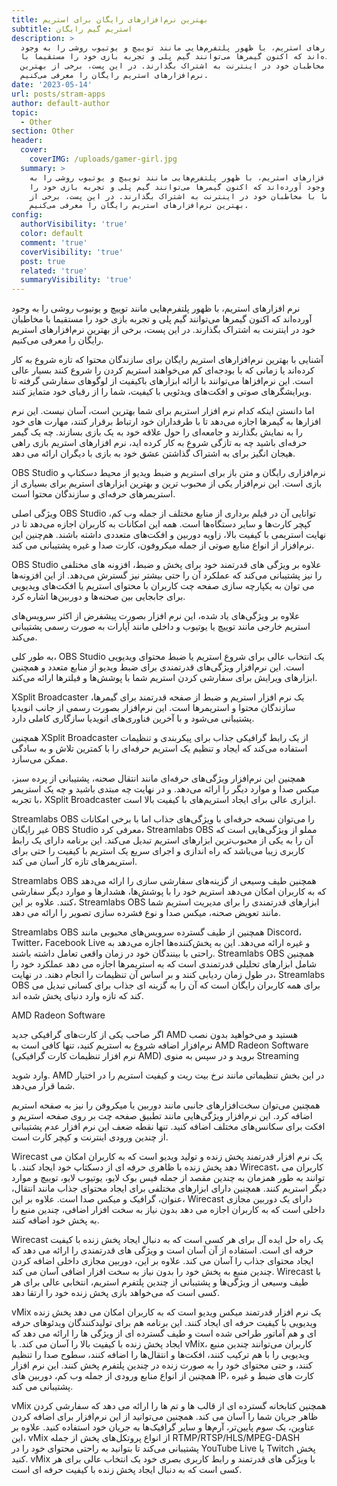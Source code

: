 ```yaml
---
title: بهترین نرم‌افزار‌های رایگان برای استریم
subtitle: استریم گیم رایگان
description: >
  نرم افزار‌های استریم، با ظهور پلتفرم‌هایی مانند توییچ و یوتیوب روشی را به وجود
  آورده‌اند که اکنون گیمر‌ها می‌توانند گیم پلی و تجربه بازی خود را مستقیما با
  مخاطبان خود در اینترنت به اشتراک بگذارند. در این پست، برخی از بهترین
  نرم‌افزارهای استریم رایگان را معرفی می‌کنیم.
date: '2023-05-14'
url: posts/stram-apps
author: default-author
topic:
  - Other
section: Other
header:
  cover:
    coverIMG: /uploads/gamer-girl.jpg
  summary: >
    نرم افزار‌های استریم، با ظهور پلتفرم‌هایی مانند توییچ و یوتیوب روشی را به
    وجود آورده‌اند که اکنون گیمر‌ها می‌توانند گیم پلی و تجربه بازی خود را
    مستقیما با مخاطبان خود در اینترنت به اشتراک بگذارند. در این پست، برخی از
    بهترین نرم‌افزارهای استریم رایگان را معرفی می‌کنیم.
config:
  authorVisibility: 'true'
  color: default
  comment: 'true'
  coverVisibility: 'true'
  post: true
  related: 'true'
  summaryVisibility: 'true'
---
```

نرم افزار‌های استریم، با ظهور پلتفرم‌هایی مانند توییچ و یوتیوب روشی را به وجود آورده‌اند که اکنون گیمر‌ها می‌توانند گیم پلی و تجربه بازی خود را مستقیما با مخاطبان خود در اینترنت به اشتراک بگذارند. در این پست، برخی از بهترین نرم‌افزارهای استریم رایگان را معرفی می‌کنیم.



آشنایی با بهترین نرم‌افزار‌های استریم رایگان برای سازندگان محتوا که تازه شروع به کار کرده‌اند یا زمانی که با بودجه‌ای کم می‌خواهند استریم کردن را شروع کنند بسیار عالی است. این نرم‌افزا‌ها می‌توانند با ارائه ابزارهای باکیفیت از لوگو‌های سفارشی گرفته تا ویرایشگرهای صوتی و افکت‌های ویدئویی با کیفیت، شما را از رقبای خود متمایز کنند.



اما دانستن اینکه کدام نرم افزار استریم برای شما بهترین است، آسان نیست. این نرم افزار‌ها به گیمرها اجازه می‌دهد تا با طرفداران خود ارتباط برقرار کنند، مهارت های خود را به نمایش بگذارند و جامعه‌ای را حول علاقه خود به یک بازی بسازند. چه یک گیمر حرفه‌ای باشید چه به تازگی شروع به کار کرده اید، نرم افزار‌های استریم بازی راهی هیجان انگیز برای به اشتراک گذاشتن عشق خود به بازی با دیگران ارائه می دهد. 





OBS Studio نرم‌افزاری رایگان و متن باز برای استریم و ضبط ویدیو از محیط دسکتاپ و بازی‌ است. این نرم‌افزار یکی از محبوب ترین و بهترین ابزارهای استریم برای بسیاری از استریمر‌های حرفه‌ای و سازندگان محتوا است.



ویژگی اصلی OBS Studio توانایی آن در فیلم برداری از منابع مختلف از جمله وب کم، کپچر کارت‌‌ها و سایر دستگاه‌ها است. همه این امکانات به کاربران اجازه می‌دهد تا در نهایت استریمی با کیفیت بالا، زاویه‌ دوربین و افکت‌های متعددی داشته باشند. هم‌چنین این نرم‌افزار از انواع منابع صوتی از جمله میکروفون، کارت صدا و غیره پشتیبانی می کند.



 OBS Studio علاوه بر ویژگی های قدرتمند خود برای پخش و ضبط، افزونه های مختلفی را نیز پشتیبانی می‌کند که عملکرد آن را حتی بیشتر نیز گسترش می‌دهد. از این افزونه‌ها می توان به یکپارچه سازی صفحه چت کاربران با محتوای استریم یا افکت‌های ویدیویی برای جابجایی بین صحنه‌ها و دوربین‌ها اشاره کرد.



علاوه بر ویژگی‌های یاد شده، این نرم افزار بصورت پیشفرض از اکثر سرویس‌های استریم خارجی مانند توییچ یا یوتیوب و داخلی مانند آپارات به صورت رسمی پشتیبانی می‌کند.



به طور کلی، OBS Studio یک انتخاب عالی برای شروع استریم یا ضبط محتوای ویدیویی است.  این نرم‌افزار ویژگی‌های قدرتمندی برای ضبط ویدیو از منابع متعدد و همچنین ابزارهای ویرایش برای سفارشی کردن استریم شما با پوشش‌ها و فیلترها ارائه می‌کند.











XSplit Broadcaster یک نرم افزار استریم و ضبط از صفحه قدرتمند برای گیمرها، سازندگان محتوا و استریمرها است. این نرم‌افزار بصورت رسمی از جانب انویدیا پشتیبانی می‌شود و با آخرین فناوری‌های انویدیا سازگاری کاملی دارد.



همچنین XSplit Broadcaster از یک رابط گرافیکی جذاب برای پیکربندی و تنظیمات استفاده می‌کند که ایجاد و تنظیم یک استریم‌ حرفه‌ای را با کمترین تلاش و به سادگی ممکن می‌سازد.



همچنین این نرم‌افزار ویژگی‌های حرفه‌ای مانند انتقال صحنه، پشتیبانی از پرده سبز، میکس صدا و موارد دیگر را ارائه می‌دهد. و در نهایت چه مبتدی باشید و چه یک استریمر با تجربه، XSplit Broadcaster ابزاری عالی برای ایجاد استریم‌های با کیفیت بالا است.









Streamlabs OBS را می‌توان نسخه حرفه‌ای با ویژگی‌های جذاب اما با برخی امکانات غیر رایگان OBS Studio معرفی کرد، Streamlabs OBS مملو از ویژگی‌هایی است که آن را به یکی از محبوب‌ترین ابزار‌های استریم تبدیل می‌کند. این برنامه دارای یک رابط کاربری زیبا می‌باشد که راه اندازی و اجرای سریع یک استریم با کیفیت را حتی برای استریمرهای تازه کار آسان می کند.



Streamlabs OBS همچنین طیف وسیعی از گزینه‌های سفارشی‌ سازی را ارائه می‌دهد که به کاربران امکان می‌دهد استریم‌ خود را با پوشش‌ها، هشدارها و موارد دیگر سفارشی کنند. علاوه بر این، Streamlabs OBS ابزارهای قدرتمندی را برای مدیریت استریم شما مانند تعویض صحنه، میکس صدا و نوع فشرده سازی تصویر را ارائه می دهد.



Streamlabs OBS همچنین از طیف گسترده سرویس‌های محبوبی مانند Discord، Twitter، Facebook Live و غیره ارائه می‌دهد. این به پخش‌کننده‌ها اجازه می‌دهد به راحتی با بینندگان خود در زمان واقعی تعامل داشته باشند. Streamlabs OBS همچنین شامل ابزارهای تحلیلی قدرتمندی است که به استریمرها اجازه می دهد عملکرد خود را در طول زمان ردیابی کنند و بر اساس آن تنظیمات را انجام دهند. در نهایت، Streamlabs OBS برای همه کاربران رایگان است که آن را به گزینه ای جذاب برای کسانی تبدیل می کند که تازه وارد دنیای پخش شده اند.







AMD Radeon Software

اگر صاحب یکی از کارت‌های گرافیکی جدید AMD هستید و می‌خواهید بدون نصب نرم‌افزار اضافه شروع به استریم کنید، تنها کافی است به AMD Radeon Software (نرم افزار تنظیمات کارت گرافیکی AMD) بروید و در سپس به منوی Streaming

وارد شوید. AMD در این بخش تنظیماتی مانند نرخ بیت ریت و کیفیت استریم را در اختیار شما قرار می‌دهد.

همچنین می‌توان سخت‌افزار‌‌های جانبی مانند دوربین یا میکروفن را نیز به صفحه استریم اضافه کرد. این نرم‌افزار ویژگی‌هایی مانند تطبیق صفحه چت بر روی صفحه استریم و افکت برای سکانس‌های مختلف اضافه کنید. تنها نقطه ضعف این نرم افزار عدم پشتیبانی از چندین ورودی اینترنت و کپچر کارت است. 











Wirecast یک نرم افزار قدرتمند پخش زنده و تولید ویدیو است که به کاربران امکان می دهد پخش زنده با ظاهری حرفه ای از دسکتاپ خود ایجاد کنند. با Wirecast، کاربران می توانند به طور همزمان به چندین مقصد از جمله فیس بوک لایو، یوتیوب لایو، توییچ و موارد دیگر استریم کنند. همچنین دارای ابزارهای مختلفی برای ایجاد محتوای جذاب مانند انتقال، عنوان، گرافیک و میکس صدا است. علاوه بر این، Wirecast دارای یک دوربین مجازی داخلی است که به کاربران اجازه می دهد بدون نیاز به سخت افزار اضافی، چندین منبع را به پخش خود اضافه کنند.



Wirecast یک راه حل ایده آل برای هر کسی است که به دنبال ایجاد پخش زنده با کیفیت حرفه ای است. استفاده از آن آسان است و ویژگی های قدرتمندی را ارائه می دهد که ایجاد محتوای جذاب را آسان می کند. علاوه بر این، دوربین مجازی داخلی اضافه کردن چندین منبع به پخش خود را بدون نیاز به سخت افزار اضافی آسان می کند. Wirecast با طیف وسیعی از ویژگی‌ها و پشتیبانی از چندین پلتفرم استریم، انتخابی عالی برای هر کسی است که می‌خواهد بازی پخش زنده خود را ارتقا دهد.



vMix یک نرم افزار قدرتمند میکس ویدیو است که به کاربران امکان می دهد پخش زنده ویدیویی با کیفیت حرفه ای ایجاد کنند. این برنامه هم برای تولیدکنندگان ویدئوهای حرفه ای و هم آماتور طراحی شده است و طیف گسترده ای از ویژگی ها را ارائه می دهد که ایجاد پخش زنده با کیفیت بالا را آسان می کند. با vMix، کاربران می‌توانند چندین منبع ویدیویی را با هم ترکیب کنند، افکت‌ها و انتقال‌ها را اضافه کنند، سطوح صدا را تنظیم کنند، و حتی محتوای خود را به صورت زنده در چندین پلتفرم پخش کنند. این نرم افزار همچنین از انواع منابع ورودی از جمله وب کم، دوربین های IP، کارت های ضبط و غیره پشتیبانی می کند.



vMix همچنین کتابخانه گسترده ای از قالب ها و تم ها را ارائه می دهد که سفارشی کردن ظاهر جریان شما را آسان می کند. همچنین می‌توانید از این نرم‌افزار برای اضافه کردن عناوین، یک سوم پایین‌تر، آرم‌ها و سایر گرافیک‌ها به جریان خود استفاده کنید. علاوه بر این، vMix از انواع پروتکل‌های پخش از جمله RTMP/RTSP/HLS/MPEG-DASH پشتیبانی می‌کند تا بتوانید به راحتی محتوای خود را در YouTube Live یا Twitch پخش کنید. vMix با ویژگی های قدرتمند و رابط کاربری بصری خود یک انتخاب عالی برای هر کسی است که به دنبال ایجاد پخش زنده با کیفیت حرفه ای است.
